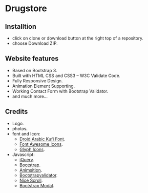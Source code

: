 # Drugstore

## Installtion
* click on clone or download button at the right top of a repository.
* choose Download ZIP.

## Website features
* Based on Bootstrap 3.
* Built with HTML CSS and CSS3 – W3C Validate Code.
* Fully Responsive Design.
* Animation Element Supporting.
* Working Contact Form with Bootstrap Validator.
* and much more…

## Credits
* Logo.
* photos.
* font and Icon:
  * [Droid Arabic Kufi Font](https://fontlibrary.org/it/font/droid-arabic-kufi#Droid).
  * [Font Awesome Icons](http://fontawesome.io/icons/).
  * [Glyph Icons](https://getbootstrap.com/docs/3.3/components/#glyphicons).
* Javascript:
  * [jQuery](http://jquery.com/).
  * [Bootstrap](http://getbootstrap.com/).
  * [Animsition](http://mynameismatthieu.com/WOW/). 
  * [Bootstrapvalidator](http://bootstrapvalidator.votintsev.ru/getting-started).
  * [Nice Scroll](https://nicescroll.areaaperta.com/).
  * [Bootstrap Modal](https://getbootstrap.com/docs/4.0/components/modal).
